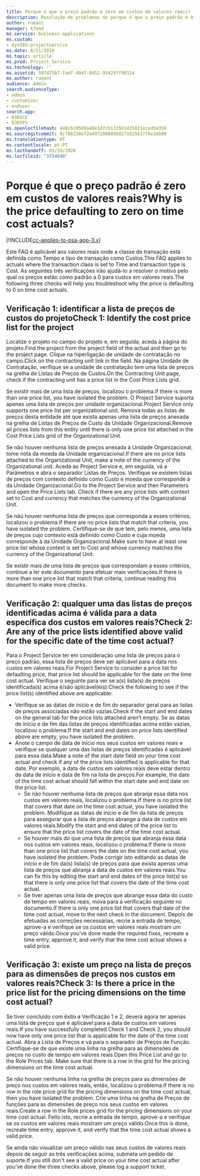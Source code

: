 ```yaml
---
title: Porque é que o preço padrão é zero em custos de valores reais?
description: Resolução de problemas de porque é que o preço padrão é 0 para custos de valores reais.
author: rumant
manager: kfend
ms.service: business-applications
ms.custom:
- dyn365-projectservice
ms.date: 8/21/2018
ms.topic: article
ms.prod: Project Service
ms.technology: ''
ms.assetid: 597d75b7-fadf-4947-8d52-95425ff90324
ms.author: rumant
audience: Admin
search.audienceType:
- admin
- customizer
- enduser
search.app:
- D365CE
- D365PS
ms.openlocfilehash: 448c6c0569a40e1d7cb133561435811ecedb4356
ms.sourcegitcommit: 8c786230ef2a497280885b827162561776e2eb00
ms.translationtype: HT
ms.contentlocale: pt-PT
ms.lasthandoff: 03/24/2020
ms.locfileid: "3754640"
---
```

# <a name="why-is-the-price-defaulting-to-zero-on-time-cost-actuals"></a><span data-ttu-id="7d26c-103">Porque é que o preço padrão é zero em custos de valores reais?</span><span class="sxs-lookup"><span data-stu-id="7d26c-103">Why is the price defaulting to zero on time cost actuals?</span></span>

[!INCLUDE[cc-applies-to-psa-app-3.x](../includes/cc-applies-to-psa-app-3x.md)]

<span data-ttu-id="7d26c-104">Este FAQ é aplicável aos valores reais onde a classe de transação está definida como Tempo e tipo de transação como Custos.</span><span class="sxs-lookup"><span data-stu-id="7d26c-104">This FAQ applies to actuals where the transaction class is set to Time and transaction type is Cost.</span></span> <span data-ttu-id="7d26c-105">As seguintes três verificações irão ajudá-lo a resolver o motivo pelo qual os preços estão como padrão a 0 para custos em valores reais.</span><span class="sxs-lookup"><span data-stu-id="7d26c-105">The following three checks will help you troubleshoot why the price is defaulting to 0 on time cost actuals.</span></span>
 
## <a name="check-1-identify-the-cost-price-list-for-the-project"></a><span data-ttu-id="7d26c-106">Verificação 1: identificar a lista de preços de custos do projeto</span><span class="sxs-lookup"><span data-stu-id="7d26c-106">Check 1: Identify the cost price list for the project</span></span>

<span data-ttu-id="7d26c-107">Localize o projeto no campo do projeto e, em seguida, aceda à página do projeto.</span><span class="sxs-lookup"><span data-stu-id="7d26c-107">Find the project from the project field of the actual and then go to the project page.</span></span> <span data-ttu-id="7d26c-108">Clique na hiperligação de unidade de contratação no campo.</span><span class="sxs-lookup"><span data-stu-id="7d26c-108">Click on the contracting unit link in the field.</span></span> <span data-ttu-id="7d26c-109">Na página Unidade de Contratação, verifique se a unidade de contratação tem uma lista de preços na grelha de Listas de Preços de Custos.</span><span class="sxs-lookup"><span data-stu-id="7d26c-109">On the Contracting Unit page, check if the contracting unit has a price list in the Cost Price Lists grid.</span></span>

<span data-ttu-id="7d26c-110">Se existir mais de uma lista de preços, localizou o problema.</span><span class="sxs-lookup"><span data-stu-id="7d26c-110">If there is more than one price list, you have isolated the problem.</span></span> <span data-ttu-id="7d26c-111">O Project Service suporta apenas uma lista de preços por unidade organizacional.</span><span class="sxs-lookup"><span data-stu-id="7d26c-111">Project Service only supports one price list per organizational unit.</span></span> <span data-ttu-id="7d26c-112">Remova todas as listas de preços desta entidade até que exista apenas uma lista de preços anexada na grelha de Listas de Preços de Custo da Unidade Organizacional.</span><span class="sxs-lookup"><span data-stu-id="7d26c-112">Remove all prices lists from this entity until there is only one price list attached in the Cost Price Lists grid of the Organizational Unit.</span></span>

<span data-ttu-id="7d26c-113">Se não houver nenhuma lista de preços anexada à Unidade Organizacional, tome nota da moeda da Unidade organizacional.</span><span class="sxs-lookup"><span data-stu-id="7d26c-113">If there are no price lists attached to the Organizational Unit, make a note of the currency of the Organizational unit.</span></span> <span data-ttu-id="7d26c-114">Aceda ao Project Service e, em seguida, vá a Parâmetros e abra o separador Listas de Preços. Verifique se existem listas de preços com contexto definido como Custo e moeda que corresponde à da Unidade Organizacional.</span><span class="sxs-lookup"><span data-stu-id="7d26c-114">Go to the Project Service and then Parameters and open the Price Lists tab. Check if there are any price lists with context set to Cost and currency that matches the currency of the Organizational Unit.</span></span>
 
<span data-ttu-id="7d26c-115">Se não houver nenhuma lista de preços que corresponda a esses critérios, localizou o problema.</span><span class="sxs-lookup"><span data-stu-id="7d26c-115">If there are no price lists that match that criteria, you have isolated the problem.</span></span> <span data-ttu-id="7d26c-116">Certifique-se de que tem, pelo menos, uma lista de preços cujo contexto está definido como Custo e cuja moeda corresponde à da Unidade Organizacional.</span><span class="sxs-lookup"><span data-stu-id="7d26c-116">Make sure to have at least one price list whose context is set to Cost and whose currency matches the currency of the Organizational Unit.</span></span>

<span data-ttu-id="7d26c-117">Se existir mais de uma lista de preços que correspondam a esses critérios, continue a ler este documento para efetuar mais verificações.</span><span class="sxs-lookup"><span data-stu-id="7d26c-117">If there is more than one price list that match that criteria, continue reading this document to make more checks.</span></span>

## <a name="check-2-are-any-of-the-price-lists-identified-above-valid-for-the-specific-date-of-the-time-cost-actual"></a><span data-ttu-id="7d26c-118">Verificação 2: qualquer uma das listas de preços identificadas acima é válida para a data específica dos custos em valores reais?</span><span class="sxs-lookup"><span data-stu-id="7d26c-118">Check 2: Are any of the price lists identified above valid for the specific date of the time cost actual?</span></span>

<span data-ttu-id="7d26c-119">Para o Project Service ter em consideração uma lista de preços para o preço padrão, essa lista de preços deve ser aplicável para a data nos custos em valores reais.</span><span class="sxs-lookup"><span data-stu-id="7d26c-119">For Project Service to consider a price list for defaulting price, that price list should be applicable for the date on the time cost actual.</span></span> <span data-ttu-id="7d26c-120">Verifique o seguinte para ver se a(s) lista(s) de preços identificada(s) acima é/são aplicável(eis):</span><span class="sxs-lookup"><span data-stu-id="7d26c-120">Check the following to see if the price list(s) identified above are applicable:</span></span>

- <span data-ttu-id="7d26c-121">Verifique se as datas de início e de fim do separador geral para as listas de preços associadas não estão vazias.</span><span class="sxs-lookup"><span data-stu-id="7d26c-121">Check if the start and end dates on the general tab for the price lists attached aren’t empty.</span></span> <span data-ttu-id="7d26c-122">Se as datas de início e de fim das listas de preços identificadas acima estão vazias, localizou o problema.</span><span class="sxs-lookup"><span data-stu-id="7d26c-122">If the start and end dates on price lists identified above are empty, you have isolated the problem.</span></span> 
- <span data-ttu-id="7d26c-123">Anote o campo de data de início nos seus custos em valores reais e verifique se qualquer uma das listas de preços identificadas é aplicável para essa data.</span><span class="sxs-lookup"><span data-stu-id="7d26c-123">Make a note of the start date field on your time cost actual and check if any of the price lists identified is applicable for that date.</span></span> <span data-ttu-id="7d26c-124">Por exemplo, a data de custos em valores reais deve estar dentro da data de início e data de fim na lista de preços.</span><span class="sxs-lookup"><span data-stu-id="7d26c-124">For example, the date of the time cost actual should fall within the start date and end date on the price list.</span></span> 
    - <span data-ttu-id="7d26c-125">Se não houver nenhuma lista de preços que abranja essa data nos custos em valores reais, localizou o problema.</span><span class="sxs-lookup"><span data-stu-id="7d26c-125">If there is no price list that covers that date on the time cost actual, you have isolated the problem.</span></span> <span data-ttu-id="7d26c-126">Modifique as datas de início e de fim da lista de preços para assegurar que a lista de preços abrange a data de custos em valores reais.</span><span class="sxs-lookup"><span data-stu-id="7d26c-126">Modify the start and end dates of the price list to ensure that the price list covers the date of the time cost actual.</span></span> 
    - <span data-ttu-id="7d26c-127">Se houver mais do que uma lista de preços que abranja essa data nos custos em valores reais, localizou o problema.</span><span class="sxs-lookup"><span data-stu-id="7d26c-127">If there is more than one price list that covers the date on the time cost actual, you have isolated the problem.</span></span> <span data-ttu-id="7d26c-128">Pode corrigir isto editando as datas de início e de fim da(s) lista(s) de preços para que exista apenas uma lista de preços que abranja a data de custos em valores reais.</span><span class="sxs-lookup"><span data-stu-id="7d26c-128">You can fix this by editing the start and end dates of the price list(s) so that there is only one price list that covers the date of the time cost actual.</span></span> 
    - <span data-ttu-id="7d26c-129">Se tiver apenas uma lista de preços que abrange essa data do custo de tempo em valores reais, mova para a verificação seguinte no documento.</span><span class="sxs-lookup"><span data-stu-id="7d26c-129">If there is only one price list that covers that date of the time cost actual, move to the next check in the document.</span></span>
<span data-ttu-id="7d26c-130">Depois de efetuadas as correções necessárias, recrie a entrada de tempo, aprove-a e verifique se os custos em valores reais mostram um preço válido.</span><span class="sxs-lookup"><span data-stu-id="7d26c-130">Once you’ve done made the required fixes, recreate a time entry, approve it, and verify that the time cost actual shows a valid price.</span></span>

## <a name="check-3-is-there-a-price-in-the-price-list-for-the-pricing-dimensions-on-the-time-cost-actual"></a><span data-ttu-id="7d26c-131">Verificação 3: existe um preço na lista de preços para as dimensões de preços nos custos em valores reais?</span><span class="sxs-lookup"><span data-stu-id="7d26c-131">Check 3: Is there a price in the price list for the pricing dimensions on the time cost actual?</span></span>

<span data-ttu-id="7d26c-132">Se tiver concluído com êxito a Verificação 1 e 2, deverá agora ter apenas uma lista de preços que é aplicável para a data de custos em valores reais.</span><span class="sxs-lookup"><span data-stu-id="7d26c-132">If you have successfully completed Check 1 and Check 2, you should now have only one price list that is applicable for the date of the time cost actual.</span></span> <span data-ttu-id="7d26c-133">Abra a Lista de Preços e vá para o separador de Preços de Função. Certifique-se de que existe uma linha na grelha para as dimensões de preços no custo de tempo em valores reais.</span><span class="sxs-lookup"><span data-stu-id="7d26c-133">Open this Price List and go to the Role Prices tab. Make sure that there is a row in the grid for the pricing dimensions on the time cost actual.</span></span>

<span data-ttu-id="7d26c-134">Se não houver nenhuma linha na grelha de preços para as dimensões de preço nos custos em valores reais, então, localizou o problema.</span><span class="sxs-lookup"><span data-stu-id="7d26c-134">If there is no row in the role price grid for the pricing dimensions on the time cost actual, then you have isolated the problem.</span></span> <span data-ttu-id="7d26c-135">Crie uma linha na grelha de Preços de funções para as dimensões de preço nos seus custos em valores reais.</span><span class="sxs-lookup"><span data-stu-id="7d26c-135">Create a row in the Role prices grid for the pricing dimensions on your time cost actual.</span></span> <span data-ttu-id="7d26c-136">Feito isto, recrie a entrada de tempo, aprove-a e verifique se os custos em valores reais mostram um preço válido.</span><span class="sxs-lookup"><span data-stu-id="7d26c-136">Once this is done, recreate time entry, approve it, and verify that the time cost actual shows a valid price.</span></span>
 
<span data-ttu-id="7d26c-137">Se ainda não visualizar um preço válido nas seus custos de valores reais depois de seguir as três verificações acima, submeta um pedido de suporte.</span><span class="sxs-lookup"><span data-stu-id="7d26c-137">If you still don't see a valid price on your time cost actual after you’ve done the three checks above, please log a support ticket.</span></span>



